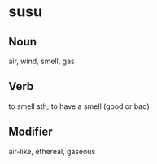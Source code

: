 susu
===

Noun
---

air, wind, smell, gas

Verb
---

to smell sth; to have a smell (good or bad)

Modifier
---

air-like, ethereal, gaseous